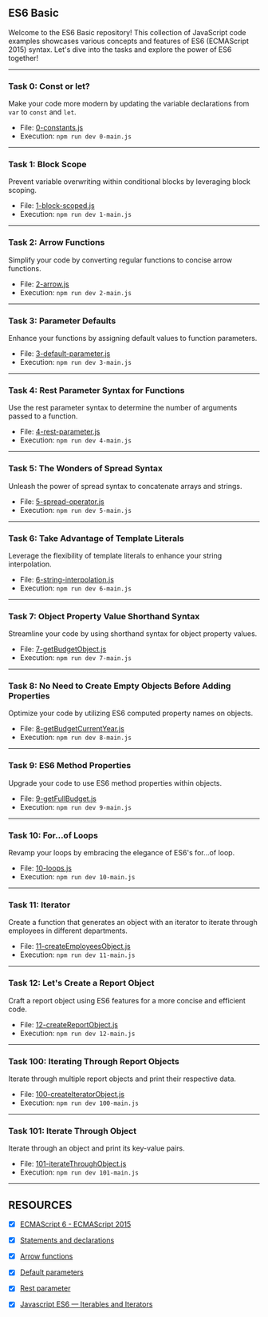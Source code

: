
## ES6 Basic

Welcome to the ES6 Basic repository! This collection of JavaScript code examples showcases various concepts and features of ES6 (ECMAScript 2015) syntax. Let's dive into the tasks and explore the power of ES6 together!

---
### Task 0: Const or let?

Make your code more modern by updating the variable declarations from `var` to `const` and `let`.

- File: [0-constants.js](0-constants.js)
- Execution: `npm run dev 0-main.js`

---

### Task 1: Block Scope

Prevent variable overwriting within conditional blocks by leveraging block scoping.

- File: [1-block-scoped.js](1-block-scoped.js)
- Execution: `npm run dev 1-main.js`

---

### Task 2: Arrow Functions

Simplify your code by converting regular functions to concise arrow functions.

- File: [2-arrow.js](2-arrow.js)
- Execution: `npm run dev 2-main.js`

---

### Task 3: Parameter Defaults

Enhance your functions by assigning default values to function parameters.

- File: [3-default-parameter.js](3-default-parameter.js)
- Execution: `npm run dev 3-main.js`

---

### Task 4: Rest Parameter Syntax for Functions

Use the rest parameter syntax to determine the number of arguments passed to a function.

- File: [4-rest-parameter.js](4-rest-parameter.js)
- Execution: `npm run dev 4-main.js`

---

### Task 5: The Wonders of Spread Syntax

Unleash the power of spread syntax to concatenate arrays and strings.

- File: [5-spread-operator.js](5-spread-operator.js)
- Execution: `npm run dev 5-main.js`

---

### Task 6: Take Advantage of Template Literals

Leverage the flexibility of template literals to enhance your string interpolation.

- File: [6-string-interpolation.js](6-string-interpolation.js)
- Execution: `npm run dev 6-main.js`

---

### Task 7: Object Property Value Shorthand Syntax

Streamline your code by using shorthand syntax for object property values.

- File: [7-getBudgetObject.js](7-getBudgetObject.js)
- Execution: `npm run dev 7-main.js`

---

### Task 8: No Need to Create Empty Objects Before Adding Properties

Optimize your code by utilizing ES6 computed property names on objects.

- File: [8-getBudgetCurrentYear.js](8-getBudgetCurrentYear.js)
- Execution: `npm run dev 8-main.js`

---

### Task 9: ES6 Method Properties

Upgrade your code to use ES6 method properties within objects.

- File: [9-getFullBudget.js](9-getFullBudget.js)
- Execution: `npm run dev 9-main.js`

---

### Task 10: For...of Loops

Revamp your loops by embracing the elegance of ES6's for...of loop.

- File: [10-loops.js](10-loops.js)
- Execution: `npm run dev 10-main.js`

---

### Task 11: Iterator

Create a function that generates an object with an iterator to iterate through employees in different departments.

- File: [11-createEmployeesObject.js](11-createEmployeesObject.js)
- Execution: `npm run dev 11-main.js`

---

### Task 12: Let's Create a Report Object

Craft a report object using ES6 features for a more concise and efficient code.

- File: [12-createReportObject.js](12-createReportObject.js)
- Execution: `npm run dev 12-main.js`

---

### Task 100: Iterating Through Report Objects

Iterate through multiple report objects and print their respective data.

- File: [100-createIteratorObject.js](100-createIteratorObject.js)
- Execution: `npm run dev 100-main.js`

---

### Task 101: Iterate Through Object

Iterate through an object and print its key-value pairs.

- File: [101-iterateThroughObject.js](101-iterateThroughObject.js)
- Execution: `npm run dev 101-main.js`

---


## RESOURCES
+ [x] [ECMAScript 6 - ECMAScript 2015](https://intranet.alxswe.com/rltoken/NW1dFLFExQ12_hD8yvkV3A)
+ [x] [Statements and declarations](https://intranet.alxswe.com/rltoken/sroRUsUvOZV28V99MHDenw)
+ [x] [Arrow functions](https://intranet.alxswe.com/rltoken/N2WLylppCtkkX3YFFtyUHw)
+ [x] [Default parameters](https://intranet.alxswe.com/rltoken/kbw9gMO6sdeOKAY23SYVgA)
+ [x] [Rest parameter](https://intranet.alxswe.com/rltoken/erZfCvacuGVk9z1CQlJvYQ)
+ [x] [Javascript ES6 — Iterables and Iterators](https://intranet.alxswe.com/rltoken/WlEqaX0Hm0SmKHDH9U_EBg)
                                                                                                                
                                                                                                                
